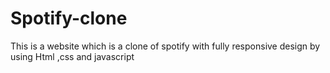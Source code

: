 # Spotify-clone
This is a website which is a clone of spotify with fully responsive design by using Html ,css and javascript
